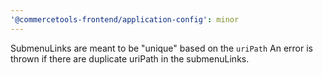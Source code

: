 ```yaml
---
'@commercetools-frontend/application-config': minor
---
```


SubmenuLinks are meant to be "unique" based on the `uriPath`
An error is thrown if there are duplicate uriPath in the submenuLinks.

